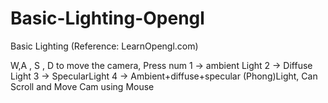 

# Basic-Lighting-Opengl
Basic Lighting  (Reference: LearnOpengl.com)


W,A , S , D to move the camera,
Press num
1 -> ambient Light
2 -> Diffuse Light
3 -> SpecularLight
4 -> Ambient+diffuse+specular (Phong)Light,
Can Scroll and Move Cam using Mouse
